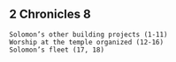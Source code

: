 ## 2 Chronicles 8

```
Solomon’s other building projects (1-11)
Worship at the temple organized (12-16)
Solomon’s fleet (17, 18)
```
